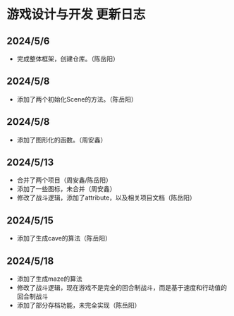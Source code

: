 # 游戏设计与开发 更新日志

## 2024/5/6

- 完成整体框架，创建仓库。（陈岳阳）

## 2024/5/8

- 添加了两个初始化Scene的方法。（陈岳阳）
## 2024/5/8
- 添加了图形化的函数。（周安鑫）

## 2024/5/13

- 合并了两个项目（周安鑫/陈岳阳）
- 添加了一些图标，未合并（周安鑫）
- 修改了战斗逻辑，添加了attribute，以及相关项目文档（陈岳阳）

## 2024/5/15

- 添加了生成cave的算法（陈岳阳）

## 2024/5/18

- 添加了生成maze的算法
- 修改了战斗逻辑，现在游戏不是完全的回合制战斗，而是基于速度和行动值的回合制战斗
- 添加了部分存档功能，未完全实现（陈岳阳）